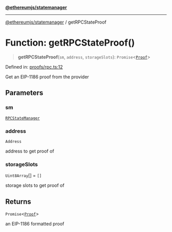 [**@ethereumjs/statemanager**](../README.md)

***

[@ethereumjs/statemanager](../README.md) / getRPCStateProof

# Function: getRPCStateProof()

> **getRPCStateProof**(`sm`, `address`, `storageSlots`): `Promise`\<[`Proof`](../type-aliases/Proof.md)\>

Defined in: [proofs/rpc.ts:12](https://github.com/Dargon789/ethereumjs-monorepo/blob/master/packages/statemanager/src/proofs/rpc.ts#L12)

Get an EIP-1186 proof from the provider

## Parameters

### sm

[`RPCStateManager`](../classes/RPCStateManager.md)

### address

`Address`

address to get proof of

### storageSlots

`Uint8Array`[] = `[]`

storage slots to get proof of

## Returns

`Promise`\<[`Proof`](../type-aliases/Proof.md)\>

an EIP-1186 formatted proof
